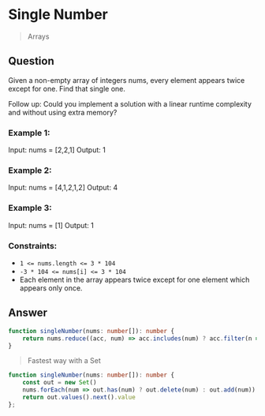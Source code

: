 # Single Number
> Arrays
 
## Question

Given a non-empty array of integers nums, every element appears twice except for one. Find that single one.

Follow up: Could you implement a solution with a linear runtime complexity and without using extra memory?

### Example 1:
Input: nums = [2,2,1]
Output: 1


### Example 2:
Input: nums = [4,1,2,1,2]
Output: 4

### Example 3:
Input: nums = [1]
Output: 1

### Constraints:
- ```1 <= nums.length <= 3 * 104```
- ```-3 * 104 <= nums[i] <= 3 * 104```
- Each element in the array appears twice except for one element which appears only once.

## Answer

```typescript
function singleNumber(nums: number[]): number {
    return nums.reduce((acc, num) => acc.includes(num) ? acc.filter(n => n !== num) : [...acc, num], [])[0]
}
```

> Fastest way with a Set
```typescript
function singleNumber(nums: number[]): number {
    const out = new Set()
    nums.forEach(num => out.has(num) ? out.delete(num) : out.add(num))
    return out.values().next().value
};
```
